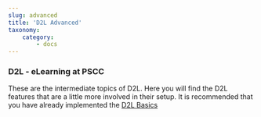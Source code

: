 ```yaml
---
slug: advanced
title: 'D2L Advanced'
taxonomy:
    category:
        - docs
---
```


### D2L - eLearning at PSCC

These are the intermediate topics of D2L.  Here you will find the D2L features that are a little more involved in their setup.  It is recommended that you have already implemented the [D2L Basics]

[D2L Basics]: ../basics "D2L Basics"
